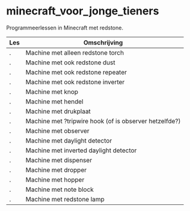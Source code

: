 # minecraft_voor_jonge_tieners

Programmeerlessen in Minecraft met redstone.

Les|Omschrijving
---|-------------------
.  |Machine met alleen redstone torch
.  |Machine met ook redstone dust
.  |Machine met ook redstone repeater
.  |Machine met ook redstone inverter
.  |Machine met knop
.  |Machine met hendel
.  |Machine met drukplaat
.  |Machine met ?tripwire hook (of is observer hetzelfde?)
.  |Machine met observer
.  |Machine met daylight detector
.  |Machine met inverted daylight detector
.  |Machine met dispenser
.  |Machine met dropper
.  |Machine met hopper
.  |Machine met note block
.  |Machine met redstone lamp

